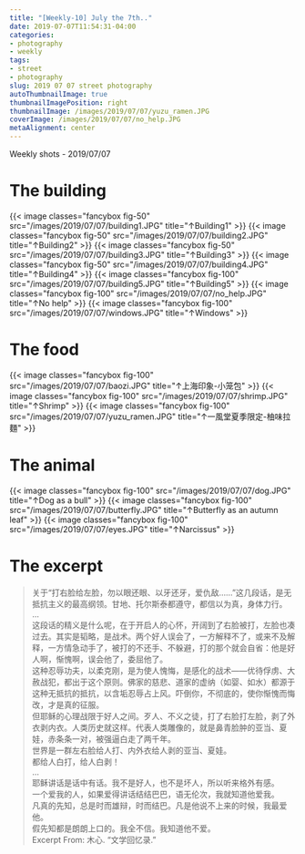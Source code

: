 ```yaml
---
title: "[Weekly-10] July the 7th.."
date: 2019-07-07T11:54:31-04:00
categories:
- photography
- weekly
tags:
- street
- photography
slug: 2019 07 07 street photography
autoThumbnailImage: true
thumbnailImagePosition: right
thumbnailImage: /images/2019/07/07/yuzu_ramen.JPG
coverImage: /images/2019/07/07/no_help.JPG
metaAlignment: center
---
```


Weekly shots - 2019/07/07
<!--more-->
<!-- toc -->

# The building
{{< image classes="fancybox fig-50" src="/images/2019/07/07/building1.JPG"  title="↑Building1" >}}
{{< image classes="fancybox fig-50" src="/images/2019/07/07/building2.JPG"  title="↑Building2" >}}
{{< image classes="fancybox fig-50" src="/images/2019/07/07/building3.JPG"  title="↑Building3" >}}
{{< image classes="fancybox fig-50" src="/images/2019/07/07/building4.JPG"  title="↑Building4" >}}
{{< image classes="fancybox fig-100" src="/images/2019/07/07/building5.JPG"  title="↑Building5" >}}
{{< image classes="fancybox fig-100" src="/images/2019/07/07/no_help.JPG"  title="↑No help" >}}
{{< image classes="fancybox fig-100" src="/images/2019/07/07/windows.JPG"  title="↑Windows" >}}

# The food 
{{< image classes="fancybox fig-100" src="/images/2019/07/07/baozi.JPG"  title="↑上海印象-小笼包" >}}
{{< image classes="fancybox fig-100" src="/images/2019/07/07/shrimp.JPG"  title="↑Shrimp" >}}
{{< image classes="fancybox fig-100" src="/images/2019/07/07/yuzu_ramen.JPG"  title="↑一風堂夏季限定-柚味拉麵" >}}

# The animal
{{< image classes="fancybox fig-100" src="/images/2019/07/07/dog.JPG"  title="↑Dog as a bull" >}}
{{< image classes="fancybox fig-100" src="/images/2019/07/07/butterfly.JPG"  title="↑Butterfly as an autumn leaf" >}}
{{< image classes="fancybox fig-100" src="/images/2019/07/07/eyes.JPG"  title="↑Narcissus" >}}

# The excerpt
>关于“打右脸给左脸，勿以眼还眼、以牙还牙，爱仇敌……”这几段话，是无抵抗主义的最高纲领。甘地、托尔斯泰都遵守，都信以为真，身体力行。  
...  
这段话的精义是什么呢，在于开启人的心怀，开阔到了右脸被打，左脸也凑过去。其实是韬略，是战术。两个好人误会了，一方解释不了，或来不及解释，一方情急动手了，被打的不还手、不躲避，打的那个就会自省：他是好人啊，惭愧啊，误会他了，委屈他了。  
这种忍辱功夫，以柔克刚，是为使人愧悔，是感化的战术——优待俘虏、大赦战犯，都出于这个原则。佛家的慈悲、道家的虚纳（如婴、如水）都源于这种无抵抗的抵抗，以含垢忍辱占上风。吓倒你，不彻底的，使你惭愧而悔改，才是真的征服。  
但耶稣的心理战限于好人之间。歹人、不义之徒，打了右脸打左脸，剥了外衣剥内衣。人类历史就这样。代表人类雕像的，就是鼻青脸肿的亚当、夏娃，赤条条一对，被强逼白走了两千年。  
世界是一群左右脸给人打、内外衣给人剥的亚当、夏娃。  
都给人白打，给人白剥！  
...  
耶稣讲话是话中有话。我不是好人，也不是坏人，所以听来格外有感。  
一个爱我的人，如果爱得讲话结结巴巴，语无伦次，我就知道他爱我。  
凡真的先知，总是时而雄辩，时而结巴。凡是他说不上来的时候，我最爱他。  
假先知都是朗朗上口的。我全不信。我知道他不爱。  
Excerpt From: 木心. “文学回忆录.” 
